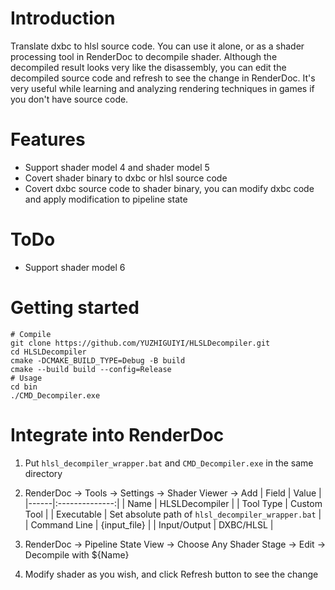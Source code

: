 # Introduction
Translate dxbc to hlsl source code. You can use it alone, or as a shader processing tool in RenderDoc to decompile shader. Although the decompiled result looks very like the disassembly, you can edit the decompiled source code and refresh to see the change in RenderDoc. It's very useful while learning and analyzing rendering techniques in games if you don't have source code.

# Features
- Support shader model 4 and shader model 5
- Covert shader binary to dxbc or hlsl source code
- Covert dxbc source code to shader binary, you can modify dxbc code and apply modification to pipeline state

# ToDo
- Support shader model 6

# Getting started
```shell
# Compile 
git clone https://github.com/YUZHIGUIYI/HLSLDecompiler.git
cd HLSLDecompiler
cmake -DCMAKE_BUILD_TYPE=Debug -B build
cmake --build build --config=Release
# Usage
cd bin
./CMD_Decompiler.exe
```

# Integrate into RenderDoc
1. Put `hlsl_decompiler_wrapper.bat` and `CMD_Decompiler.exe` in the same directory
2. RenderDoc -> Tools -> Settings -> Shader Viewer -> Add
    | Field | Value |
    |------|:--------------:|
    | Name | HLSLDecompiler |
    | Tool Type | Custom Tool |
    | Executable | Set absolute path of `hlsl_decompiler_wrapper.bat` |
    | Command Line | {input_file} |
    | Input/Output | DXBC/HLSL |

3. RenderDoc -> Pipeline State View -> Choose Any Shader Stage -> Edit -> Decompile with ${Name}
4. Modify shader as you wish, and click Refresh button to see the change
